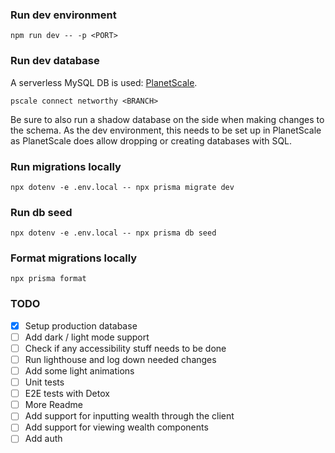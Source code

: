 ### Run dev environment
`npm run dev -- -p <PORT>`

### Run dev database
A serverless MySQL DB is used: [PlanetScale](https://planetscale.com/).

`pscale connect networthy <BRANCH>`

Be sure to also run a shadow database on the side when making changes to the schema. As the dev environment, this needs to be set up in PlanetScale as PlanetScale does allow dropping or creating databases with SQL.

### Run migrations locally
`npx dotenv -e .env.local -- npx prisma migrate dev`

### Run db seed
`npx dotenv -e .env.local -- npx prisma db seed`

### Format migrations locally
`npx prisma format`

### TODO
- [x] Setup production database
- [ ] Add dark / light mode support
- [ ] Check if any accessibility stuff needs to be done
- [ ] Run lighthouse and log down needed changes
- [ ] Add some light animations
- [ ] Unit tests
- [ ] E2E tests with Detox
- [ ] More Readme
- [ ] Add support for inputting wealth through the client
- [ ] Add support for viewing wealth components
- [ ] Add auth